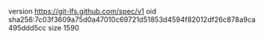 version https://git-lfs.github.com/spec/v1
oid sha256:7c03f3609a75d0a47010c69721d51853d4594f82012df26c878a9ca495ddd5cc
size 1590
